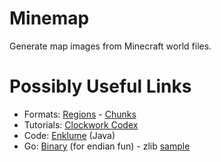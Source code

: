# Minemap

Generate map images from Minecraft world files.

# Possibly Useful Links

* Formats: [Regions](https://minecraft.gamepedia.com/Region_file_format) - [Chunks](https://minecraft.gamepedia.com/Chunk_format)
* Tutorials: [Clockwork Codex](http://clockworkcodex.blogspot.com/2011/06/minecraft-mapping-reading-minecraft.html)
* Code: [Enklume](https://github.com/Hugobros3/Enklume) (Java)
* Go: [Binary](https://golang.org/pkg/encoding/binary/) (for endian fun) - zlib [sample](https://stackoverflow.com/questions/24972334/go-zlib-uncompressing-a-slice-of-bytes)
